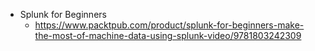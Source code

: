 
- Splunk for Beginners
    - https://www.packtpub.com/product/splunk-for-beginners-make-the-most-of-machine-data-using-splunk-video/9781803242309

